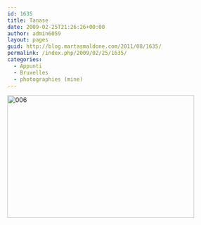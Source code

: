 ```yaml
---
id: 1635
title: Tanase
date: 2009-02-25T21:26:26+00:00
author: admin6059
layout: pages
guid: http://blog.martasmaldone.com/2011/08/1635/
permalink: /index.php/2009/02/25/1635/
categories:
  - Appunti
  - Bruxelles
  - photographies (mine)
---
```

[<img class="aligncenter size-full wp-image-1638" title="006" src="http://blog.martasmaldone.eu/wp-content/uploads/2011/08/0062.jpg" alt="006" width="425" height="279" srcset="http://blog.martasmaldone.eu/wp-content/uploads/2011/08/0062.jpg 425w, http://blog.martasmaldone.eu/wp-content/uploads/2011/08/0062-300x197.jpg 300w" sizes="(max-width: 425px) 100vw, 425px" />](http://blog.martasmaldone.eu/wp-content/uploads/2011/08/0062.jpg)
